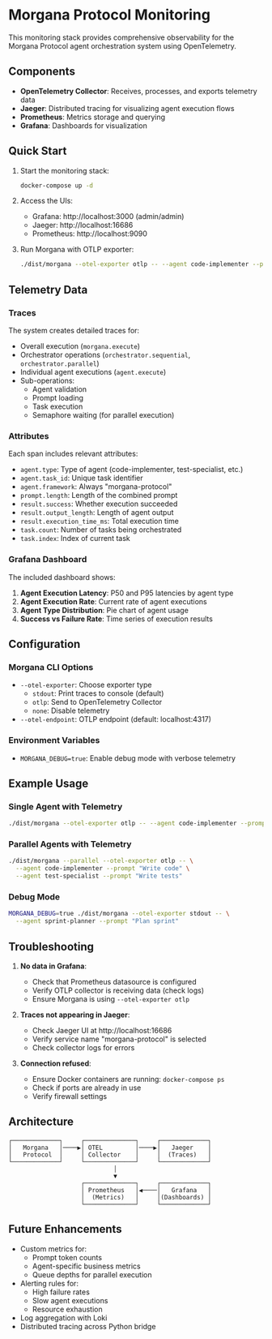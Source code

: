 # Morgana Protocol Monitoring

This monitoring stack provides comprehensive observability for the Morgana
Protocol agent orchestration system using OpenTelemetry.

## Components

- **OpenTelemetry Collector**: Receives, processes, and exports telemetry data
- **Jaeger**: Distributed tracing for visualizing agent execution flows
- **Prometheus**: Metrics storage and querying
- **Grafana**: Dashboards for visualization

## Quick Start

1. Start the monitoring stack:

   ```bash
   docker-compose up -d
   ```

2. Access the UIs:

   - Grafana: http://localhost:3000 (admin/admin)
   - Jaeger: http://localhost:16686
   - Prometheus: http://localhost:9090

3. Run Morgana with OTLP exporter:
   ```bash
   ./dist/morgana --otel-exporter otlp -- --agent code-implementer --prompt "Write code"
   ```

## Telemetry Data

### Traces

The system creates detailed traces for:

- Overall execution (`morgana.execute`)
- Orchestrator operations (`orchestrator.sequential`, `orchestrator.parallel`)
- Individual agent executions (`agent.execute`)
- Sub-operations:
  - Agent validation
  - Prompt loading
  - Task execution
  - Semaphore waiting (for parallel execution)

### Attributes

Each span includes relevant attributes:

- `agent.type`: Type of agent (code-implementer, test-specialist, etc.)
- `agent.task_id`: Unique task identifier
- `agent.framework`: Always "morgana-protocol"
- `prompt.length`: Length of the combined prompt
- `result.success`: Whether execution succeeded
- `result.output_length`: Length of agent output
- `result.execution_time_ms`: Total execution time
- `task.count`: Number of tasks being orchestrated
- `task.index`: Index of current task

### Grafana Dashboard

The included dashboard shows:

1. **Agent Execution Latency**: P50 and P95 latencies by agent type
2. **Agent Execution Rate**: Current rate of agent executions
3. **Agent Type Distribution**: Pie chart of agent usage
4. **Success vs Failure Rate**: Time series of execution results

## Configuration

### Morgana CLI Options

- `--otel-exporter`: Choose exporter type
  - `stdout`: Print traces to console (default)
  - `otlp`: Send to OpenTelemetry Collector
  - `none`: Disable telemetry
- `--otel-endpoint`: OTLP endpoint (default: localhost:4317)

### Environment Variables

- `MORGANA_DEBUG=true`: Enable debug mode with verbose telemetry

## Example Usage

### Single Agent with Telemetry

```bash
./dist/morgana --otel-exporter otlp -- --agent code-implementer --prompt "Write a function"
```

### Parallel Agents with Telemetry

```bash
./dist/morgana --parallel --otel-exporter otlp -- \
  --agent code-implementer --prompt "Write code" \
  --agent test-specialist --prompt "Write tests"
```

### Debug Mode

```bash
MORGANA_DEBUG=true ./dist/morgana --otel-exporter stdout -- \
  --agent sprint-planner --prompt "Plan sprint"
```

## Troubleshooting

1. **No data in Grafana**:

   - Check that Prometheus datasource is configured
   - Verify OTLP collector is receiving data (check logs)
   - Ensure Morgana is using `--otel-exporter otlp`

2. **Traces not appearing in Jaeger**:

   - Check Jaeger UI at http://localhost:16686
   - Verify service name "morgana-protocol" is selected
   - Check collector logs for errors

3. **Connection refused**:
   - Ensure Docker containers are running: `docker-compose ps`
   - Check if ports are already in use
   - Verify firewall settings

## Architecture

```
┌─────────────┐     ┌──────────────┐     ┌─────────────┐
│   Morgana   │────▶│ OTEL         │────▶│   Jaeger    │
│   Protocol  │     │ Collector    │     │  (Traces)   │
└─────────────┘     └──────────────┘     └─────────────┘
                             │
                             ▼
                    ┌──────────────┐     ┌─────────────┐
                    │ Prometheus   │◀────│   Grafana   │
                    │  (Metrics)   │     │(Dashboards) │
                    └──────────────┘     └─────────────┘
```

## Future Enhancements

- Custom metrics for:
  - Prompt token counts
  - Agent-specific business metrics
  - Queue depths for parallel execution
- Alerting rules for:
  - High failure rates
  - Slow agent executions
  - Resource exhaustion
- Log aggregation with Loki
- Distributed tracing across Python bridge
